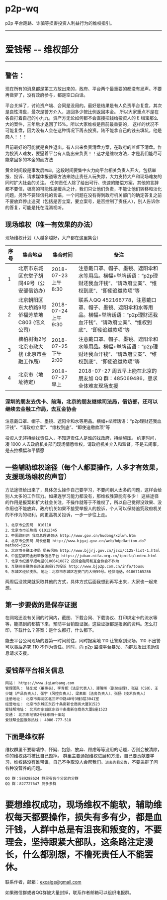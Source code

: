 # p2p-wq
p2p 平台跑路、诈骗等损害投资人利益行为的维权指引。

---------

# 爱钱帮 -- 维权部分

---------

## 警告：

现在所有的消息都是第三方放出来的，政府、平台两个最重要的都没有发声。不要再做梦了，没有政府参与，都是空口白话。

平台关掉了，讨论资产端、合同是没用的。最好是结果是有人负责平台复盘，其次是良性清盘，最次是警方介入，追回多少按比例返回本金。
所以大家重点不是在各自打着自己的小九九，资产方无论如何都不会直接把钱给投资人的
E 租宝那么大的案件，三年后才退回了15%。所以大家维权是目前最重要的，
这样的状况不可能复盘，因为没有人会在这种情况下再去投资。陆不能拿自己的钱去填坑，他是商人！！！

目前最好的可能就是良性退出。有人出来负责清盘方案，在政府的监督下清盘。作为投资人难友，要逼着平台有人能出来负责！！这才是维权方法，才是我们能尽可能拿回多的本金的而方法

黄金时间段是事发后```两周```，这段时间要集中火力向平台相关负责人开火，包括举报、投诉、请求媒体报道等方法来防止责任人玩失踪，大力支持大户和现场难友的同时扩大社会的关注。
任何责任人除了给出可行、快速的赔偿方案，其他的言辞都不要信，极高的可能性是缓兵之计，我们只让他们负责，不能让他们转移和淡化问题，另外不要轻信托的言语，一个问题在没有得到政府机关部门的确定答复之前不要放弃停止追究（包括是否立案，要立案号，是否控制了责任人），别人告诉你的答复，可能是托在混淆视听。

## 现场维权（唯一有效果的办法）

现场维权计划（人越多越好，大户都在这里集合）

|       序号    |     集合地点    | 集合时间 | 备注 |
| ------------- | ------------- | ---------- | ------------- |
| 1  | 北京市东城区东堂子胡同49号（公安部信访办）  | 2018-07-23 上午 8:30  | 注意戴口罩、帽子、墨镜、遮阳伞和水等用品。横幅+举牌话语：“p2p理财还我血汗钱”、“请政府立案”、“维权到底”、“即使追缴款项”等 |
| 2  | 北京朝阳区东大桥路9号侨福芳草地C803 (信义公司) | 2018-07-24 上午 9:30| 联系人QQ 452166778，注意戴口罩、帽子、墨镜、遮阳伞和水等用品。横幅+举牌话语：“p2p理财还我血汗钱”、“请政府立案”、“维权到底”、“即使追缴款项”等|
| 3  | 槐柏树街2号北京市政大楼 (北京市金融工作局) | 2018-07-25 下午 2:00| 注意戴口罩、帽子、墨镜、遮阳伞和水等用品。横幅+举牌话语：“p2p理财还我血汗钱”、“请政府立案”、“维权到底”、“即使追缴款项”等|
| 4  | 北京市（地址待定） | 2018-07-27 早上 | 2018-07-27 周五早上能在北京的朋友加 QQ 群：485069486，恳求全体难友现场支援 |


### 深圳的朋友去优卡、前海，北京的朋友继续司法局，信访部，还可以继续去金融工作局，去互金协会

注意戴口罩、帽子、墨镜、遮阳伞和水等用品。横幅+举牌话语：“p2p理财还我血汗钱”、“请政府立案”、“维权到底”、“即使追缴款项”等

投资人无非持续找责任人，不知道责任人是谁的找政府，持续施压。
约定时间，凑 1000 人去政府机关部门现场情愿维权。请政府机关介入和监督。不是去闹事，是去拉横幅和平情愿

## 一些辅助维权途径（每个人都要操作，人多才有效果，支援现场维权的声音）

方法途径给出来了，具体怎么操作自己要学习，不要问别人太多的问题，这样会给别人太多的工作压力。如果连学习能力都没有，那维权胜算能有多少！
这些途径的作用是报案和扩大社会关注，不操作就等于不维权了，所以自己觉得没效果、没作用也不能放弃，政府机关如果不接受举报人的投诉，个人可以保持追究政府机关的不作为的权利，向更高机关投诉，一步一步往上走。

```
1、北京市公安局  010110
2、北京市市长热线 01012345
3、中国政府网 我向总理说句话 http://www.gov.cn/hudong/xzlwh.htm
4、北京市公安局 局长信箱 http://www.bjgaj.gov.cn/web/hdpdAction.do?method=jzxx
5、北京市金融工作局 局长信箱 http://www.bjjrj.gov.cn/jzxx/c125-list-1.html
6、中国互联网金融举报信息平台 https://jubao.nifa.org.cn/ipnifa/index.html
7、北京市纪委举报电话01066410872 投诉金融局和互金协会不作为
8、互联网金融协会违法违规行为投诉 http://www.bjp2p.com.cn/info/tousu
9、东城区经侦支队，地址：北京市东城区左安门内大街59号。经侦电话，01067165286
```

两周后没效果就采取其他的方式，具体方式后面我想到再写出来，大家也一起来想。


## 第一步要做的是保存证据

在网站还没有关闭的时间内，截图、下载合同、下载协议、打印绑定卡的流水等等，能搞到的都搞下来，预防平台销毁证据，这些证据都是报案的资料。怎么打印，下载什么？答案：是什么都打，什么都下。

能去平台公司现场的要第一时间前往，同时报案地 110 让警察到现场，110 不出警可以事后追究 110 不作为责任。同时，向 p2p 监控平台暴光、向群友发出求助信息请求支援。

## 爱钱帮平台相关信息

```
网站： https://www.iqianbang.com
管理团队： 陆复斌（董事长）、李青妮（法定代表人）、谭晙晖（副总经理）、张征（CSO）、王少雄（产品负责人）、张宇（风控负责人）、梁素彰（法务负责人）、张扬（技术负责人）
注册地址： 北京市海淀区北三环中路40号3幢3层3041室
经营地址： 北京市东城区东四十条南新仓商务大厦B1523
爱钱帮地址： 北京市东城区东四十条南新仓商务大厦B座1523
交通： 北京市地铁2号线东四十条站
爱钱帮全国服务热线： 4006-777-518
```

## 下面是维权群

维权群里不要聊凄惨、怀疑、抱怨、放弃、顾虑等等没用的话题，否则会被清除，你的维权路将被比自己毁掉。
群里主要通报维权进展和方法，自己要贡献要学习，维权路没有谁带谁，自己不争取没人会帮我们。```进去先看公告```，不要进群了问各种没营养的问题。

```
QQ 群：589288624 群里有各个分区的分群
QQ 群：827727647 贝多多群
```

# 要想维权成功，现场维权不能软，辅助维权每天都要操作，损失有多有少，都是血汗钱，人群中总是有沮丧和叛变的，不要理会，坚持跟紧大部队，这条路注定漫长，什么都别想，不橹死责任人不能罢休。

联系作者，邮箱：excaige@gmail.com

如果微信群或者QQ群被大量封掉，联系作者邮箱可以组织电报群。
